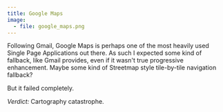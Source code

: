 ```yaml
---
title: Google Maps
image:
  - file: google_maps.png
---
```


Following Gmail, Google Maps is perhaps one of the most heavily used Single Page Applications out there. As such I expected some kind of fallback, like Gmail provides, even if it wasn't true progressive enhancement. Maybe some kind of Streetmap style tile-by-tile navigation fallback?

But it failed completely.

*Verdict:* Cartography catastrophe.